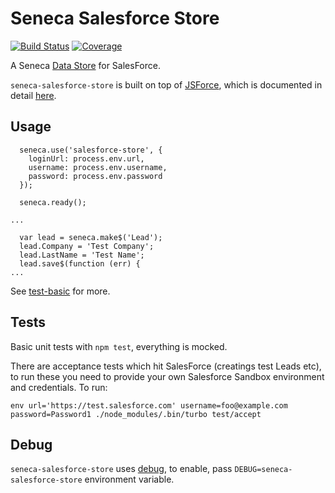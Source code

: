 # Seneca Salesforce Store

[![Build Status](https://travis-ci.org/nearform/seneca-salesforce-store.png)](https://travis-ci.org/nearform/seneca-salesforce-store)
[![Coverage](https://coveralls.io/repos/nearform/seneca-salesforce-store/badge.svg?branch=master)](https://coveralls.io/r/nearform/seneca-salesforce-store?branch=master)

A Seneca [Data Store](https://github.com/rjrodger/seneca/blob/master/doc/data-store.md) for SalesForce. 

`seneca-salesforce-store` is built on top of [JSForce](https://www.npmjs.com/package/jsforce), which is documented in detail [here](https://jsforce.github.io/document/).

## Usage

```
  seneca.use('salesforce-store', {
    loginUrl: process.env.url,
    username: process.env.username,
    password: process.env.password
  });

  seneca.ready();

...

  var lead = seneca.make$('Lead');
  lead.Company = 'Test Company';
  lead.LastName = 'Test Name';
  lead.save$(function (err) {
...

```

See [test-basic](test/accept/test-basic.js') for more.

## Tests

Basic unit tests with `npm test`, everything is mocked.

There are acceptance tests which hit SalesForce (creatings test Leads etc), to run these you need to provide your own Salesforce Sandbox environment and credentials. To run:

```
env url='https://test.salesforce.com' username=foo@example.com password=Password1 ./node_modules/.bin/turbo test/accept
```

## Debug

`seneca-salesforce-store` uses [debug](https://www.npmjs.com/package/debug), to enable, pass `DEBUG=seneca-salesforce-store` environment variable.
